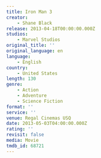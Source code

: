 ```yaml
---
title: Iron Man 3
creator:
    - Shane Black
release: 2013-04-18T00:00:00.000Z
studios:
    - Marvel Studios
original_title: ''
original_language: en
language:
    - English
country:
    - United States
length: 130
genre:
    - Action
    - Adventure
    - Science Fiction
format: ''
service: ''
venue: Regal Cinemas USQ
date: 2013-05-03T04:00:00.000Z
rating: ''
revisit: false
media: Movie
tmdb_id: 68721
---
```



